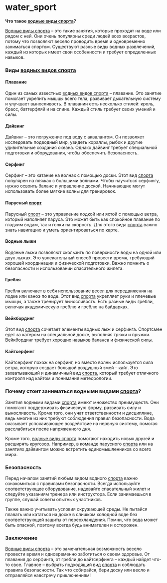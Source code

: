 # water_sport

**Что такое [водные виды спорта](./water_sport.md)?**

[Водные виды спорта](./water_sport.md) – это такие занятия, которые проходят на воде или рядом с ней. Они очень популярны среди людей всех возрастов, потому что позволяют весело проводить время и одновременно заниматься спортом. Существуют разные виды водных развлечений, каждый из которых имеет свои особенности и требует определенных навыков.

### Виды [водных видов спорта](./water_sport.md)

#### Плавание
Один из самых известных [водных видов спорта](./water_sport.md) – плавание. Это занятие помогает укрепить мышцы всего тела, развивает дыхательную систему и улучшает выносливость. В плавании есть несколько стилей: кроль, брасс, баттерфляй и на спине. Каждый стиль требует своих умений и силы.

#### Дайвинг
Дайвинг – это погружение под воду с аквалангом. Он позволяет исследовать подводный мир, увидеть кораллы, рыбок и другие удивительные создания океана. Однако дайвинг требует специальной подготовки и оборудования, чтобы обеспечить безопасность.

#### Серфинг
Серфинг – это катание на волнах с помощью доски. Этот вид [спорта](./sport.md) популярен на пляжах с большими волнами. Чтобы научиться серфингу, нужно освоить баланс и управление доской. Начинающие могут использовать более мягкие волны для тренировок.

#### Парусный [спорт](./sport.md)
Парусный [спорт](./sport.md) – это управление лодкой или яхтой с помощью ветра, который наполняет паруса. Это может быть как спокойное плавание по гладким водам, так и гонки на скорость. Для этого вида [спорта](./sport.md) важно знать навигацию и уметь ориентироваться по карте.

#### Водные лыжи
Водяные лыжи позволяют скользить по поверхности воды на одной или двух лыжах. Это увлекательный способ провести время, требующий хорошей координации и физической подготовки. Важно помнить о безопасности и использовании спасательного жилета.

#### Гребля
Гребля включает в себя использование весел для передвижения на лодке или каноэ по воде. Этот вид [спорта](./sport.md) укрепляет руки и плечевые мышцы, а также тренирует выносливость. Есть разные виды гребли, включая академическую греблю и греблю на байдарках.

#### Вейкбординг
Этот вид [спорта](./sport.md) сочетает элементы водных лыж и серфинга. Спортсмен едет за катером на специальной доске, выполняя трюки и прыжки. Вейкбординг требует хороших навыков баланса и физической силы.

#### Кайтсерфинг
Кайтсерфинг похож на серфинг, но вместо волны используется сила ветра, которую создает большой воздушный змей – кайт. Это захватывающий и динамичный вид [спорта](./sport.md), который требует отличного контроля над кайтом и понимания метеорологии.

### Почему стоит заниматься водными видами [спорта](./sport.md)?

Занятия водными видами [спорта](./sport.md) имеют множество преимуществ. Они помогают поддерживать физическую форму, развивать силу и выносливость. Кроме того, они учат ответственности и дисциплине, ведь многие из них требуют соблюдения правил безопасности. Вода оказывает успокаивающее воздействие на нервную систему, помогая расслабиться после напряженного дня.

Кроме того, [водные виды спорта](./water_sport.md) помогают находить новых друзей и расширять кругозор. Например, в команде парусного [спорта](./sport.md) или на занятиях дайвингом можно встретить единомышленников со всего мира.

### Безопасность

Перед началом занятий любым видом водного [спорта](./sport.md) важно ознакомиться с правилами безопасности. Всегда используйте соответствующее оборудование, надевайте спасательный жилет и следуйте указаниям тренера или инструктора. Если занимаешься в группе, слушай советы опытных участников.

Также важно учитывать условия окружающей среды. Не пытайся плавать или кататься на доске в слишком холодной воде без соответствующей защиты от переохлаждения. Помни, что вода может быть опасной, поэтому всегда будь внимателен и осторожен.

### Заключение

[Водные виды спорта](./water_sport.md) – это замечательная возможность весело провести время и одновременно заботиться о своем здоровье. От плавания до серфинга, от гребли до кайтсерфинга – каждый найдет что-то свое. Главное – выбрать подходящий вид [спорта](./sport.md) и соблюдать правила безопасности. Так что собирайся, бери доску или весло и отправляйся навстречу приключениям!